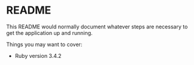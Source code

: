# README

This README would normally document whatever steps are necessary to get the
application up and running.

Things you may want to cover:

* Ruby version 3.4.2
